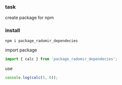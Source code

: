 ### task  

create package for npm

### install

```javascript
npm i package_radomir_dependecies
```

import package

```javascript
import { calc } from 'package_radomir_dependecies';
```

use

```javascript
console.log(calc(5, 6));
```
